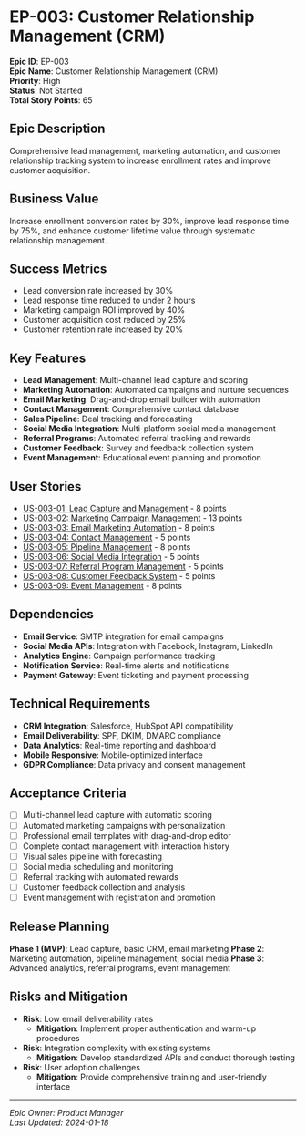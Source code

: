 # EP-003: Customer Relationship Management (CRM)

**Epic ID**: EP-003  
**Epic Name**: Customer Relationship Management (CRM)  
**Priority**: High  
**Status**: Not Started  
**Total Story Points**: 65  

## Epic Description

Comprehensive lead management, marketing automation, and customer relationship tracking system to increase enrollment rates and improve customer acquisition.

## Business Value

Increase enrollment conversion rates by 30%, improve lead response time by 75%, and enhance customer lifetime value through systematic relationship management.

## Success Metrics

- Lead conversion rate increased by 30%
- Lead response time reduced to under 2 hours
- Marketing campaign ROI improved by 40%
- Customer acquisition cost reduced by 25%
- Customer retention rate increased by 20%

## Key Features

- **Lead Management**: Multi-channel lead capture and scoring
- **Marketing Automation**: Automated campaigns and nurture sequences
- **Email Marketing**: Drag-and-drop email builder with automation
- **Contact Management**: Comprehensive contact database
- **Sales Pipeline**: Deal tracking and forecasting
- **Social Media Integration**: Multi-platform social media management
- **Referral Programs**: Automated referral tracking and rewards
- **Customer Feedback**: Survey and feedback collection system
- **Event Management**: Educational event planning and promotion

## User Stories

- [US-003-01: Lead Capture and Management](../stories/US-003-01-Lead-Capture-Management.md) - 8 points
- [US-003-02: Marketing Campaign Management](../stories/US-003-02-Marketing-Campaign-Management.md) - 13 points
- [US-003-03: Email Marketing Automation](../stories/US-003-03-Email-Marketing-Automation.md) - 8 points
- [US-003-04: Contact Management](../stories/US-003-04-Contact-Management.md) - 5 points
- [US-003-05: Pipeline Management](../stories/US-003-05-Pipeline-Management.md) - 8 points
- [US-003-06: Social Media Integration](../stories/US-003-06-Social-Media-Integration.md) - 5 points
- [US-003-07: Referral Program Management](../stories/US-003-07-Referral-Program-Management.md) - 5 points
- [US-003-08: Customer Feedback System](../stories/US-003-08-Customer-Feedback-System.md) - 5 points
- [US-003-09: Event Management](../stories/US-003-09-Event-Management.md) - 8 points

## Dependencies

- **Email Service**: SMTP integration for email campaigns
- **Social Media APIs**: Integration with Facebook, Instagram, LinkedIn
- **Analytics Engine**: Campaign performance tracking
- **Notification Service**: Real-time alerts and notifications
- **Payment Gateway**: Event ticketing and payment processing

## Technical Requirements

- **CRM Integration**: Salesforce, HubSpot API compatibility
- **Email Deliverability**: SPF, DKIM, DMARC compliance
- **Data Analytics**: Real-time reporting and dashboard
- **Mobile Responsive**: Mobile-optimized interface
- **GDPR Compliance**: Data privacy and consent management

## Acceptance Criteria

- [ ] Multi-channel lead capture with automatic scoring
- [ ] Automated marketing campaigns with personalization
- [ ] Professional email templates with drag-and-drop editor
- [ ] Complete contact management with interaction history
- [ ] Visual sales pipeline with forecasting
- [ ] Social media scheduling and monitoring
- [ ] Referral tracking with automated rewards
- [ ] Customer feedback collection and analysis
- [ ] Event management with registration and promotion

## Release Planning

**Phase 1 (MVP)**: Lead capture, basic CRM, email marketing
**Phase 2**: Marketing automation, pipeline management, social media
**Phase 3**: Advanced analytics, referral programs, event management

## Risks and Mitigation

- **Risk**: Low email deliverability rates
  - **Mitigation**: Implement proper authentication and warm-up procedures
- **Risk**: Integration complexity with existing systems
  - **Mitigation**: Develop standardized APIs and conduct thorough testing
- **Risk**: User adoption challenges
  - **Mitigation**: Provide comprehensive training and user-friendly interface

---

*Epic Owner: Product Manager*  
*Last Updated: 2024-01-18*